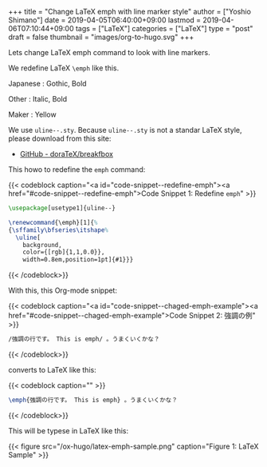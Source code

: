 +++
title = "Change LaTeX emph with line marker style"
author = ["Yoshio Shimano"]
date = 2019-04-05T06:40:00+09:00
lastmod = 2019-04-06T07:10:44+09:00
tags = ["LaTeX"]
categories = ["LaTeX"]
type = "post"
draft = false
thumbnail = "images/org-to-hugo.svg"
+++

Lets change LaTeX emph command to look with line markers.

We redefine LaTeX `\emph` like this.

Japanese
: Gothic, Bold

Other
: Italic, Bold

Maker
: Yellow

We use `uline--.sty`.
Because `uline--.sty` is not a standar LaTeX style,
please download from this site:

-   [GitHub - doraTeX/breakfbox](https://github.com/doraTeX/breakfbox)

This howo to redefine the `emph` command:

{{< codeblock caption="<a id=\"code-snippet--redefine-emph\"></a><a href=\"#code-snippet--redefine-emph\">Code Snippet 1</a>: Redefine <code>emph</code>" >}}
```latex
\usepackage[usetype1]{uline--}

\renewcommand{\emph}[1]{%
{\sffamily\bfseries\itshape%
  \uline[
    background,
    color={[rgb]{1,1,0.0}},
    width=0.8em,position=1pt]{#1}}}
```
{{< /codeblock>}}

With this, this Org-mode snippet:

{{< codeblock caption="<a id=\"code-snippet--chaged-emph-example\"></a><a href=\"#code-snippet--chaged-emph-example\">Code Snippet 2</a>: 強調の例" >}}
```org
/強調の行です。 This is emph/ 。うまくいくかな？
```
{{< /codeblock>}}

converts to LaTeX like this:

{{< codeblock caption="" >}}
```latex
\emph{強調の行です。 This is emph} 。うまくいくかな？
```
{{< /codeblock>}}

This will be typese in LaTeX like this:

{{< figure src="/ox-hugo/latex-emph-sample.png" caption="Figure 1: LaTeX Sample" >}}
